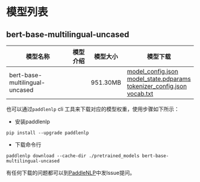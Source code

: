 #  模型列表

## bert-base-multilingual-uncased

| 模型名称 | 模型介绍 | 模型大小  | 模型下载 |
| --- | --- | --- | --- |
|bert-base-multilingual-uncased|  | 951.30MB | [model_config.json](https://bj.bcebos.com/paddlenlp/models/community/bert-base-multilingual-uncased/model_config.json)<br>[model_state.pdparams](https://bj.bcebos.com/paddlenlp/models/community/bert-base-multilingual-uncased/model_state.pdparams)<br>[tokenizer_config.json](https://bj.bcebos.com/paddlenlp/models/community/bert-base-multilingual-uncased/tokenizer_config.json)<br>[vocab.txt](https://bj.bcebos.com/paddlenlp/models/community/bert-base-multilingual-uncased/vocab.txt) |

也可以通过`paddlenlp` cli 工具来下载对应的模型权重，使用步骤如下所示：

* 安装paddlenlp

```shell
pip install --upgrade paddlenlp
```

* 下载命令行

```shell
paddlenlp download --cache-dir ./pretrained_models bert-base-multilingual-uncased
```

有任何下载的问题都可以到[PaddleNLP](https://github.com/PaddlePaddle/PaddleNLP)中发Issue提问。
